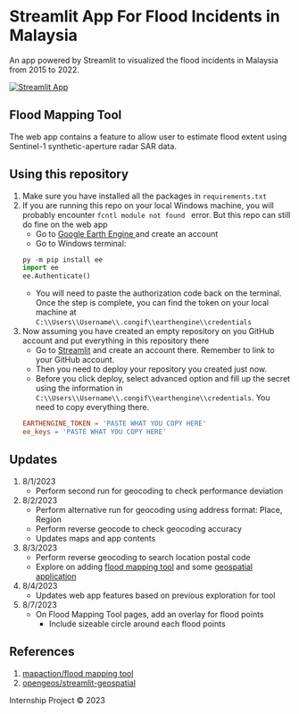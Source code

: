 # Streamlit App For Flood Incidents in Malaysia
An app powered by Streamlit to visualized the flood incidents in Malaysia from 2015 to 2022. 

[![Streamlit App](https://static.streamlit.io/badges/streamlit_badge_black_white.svg)](https://floodmapv2-wnakuiqz4idj5pr4ugzemq.streamlit.app/)

## Flood Mapping Tool
The web app contains a feature to allow user to estimate flood extent using Sentinel-1 synthetic-aperture radar SAR data. 

## Using this repository
1. Make sure you have installed all the packages in `requirements.txt`
2. If you are running this repo on your local Windows machine, you will probably encounter `fcntl module not found ` error. But this repo can still do fine on the web app
    - Go to [Google Earth Engine ](https://earthengine.google.com/) and create an account
    - Go to Windows terminal:
    ```python
    py -m pip install ee
    import ee
    ee.Authenticate()
    ```
    - You will need to paste the authorization code back on the terminal. Once the step is complete, you can find the token on your local machine at `C:\\Users\\Username\\.congif\\earthengine\\credentials`
3. Now assuming you have created an empty repository on you GitHub account and put everything in this repository there
    - Go to [Streamlit](https://streamlit.io/) and create an account there. Remember to link to your GitHub account. 
    - Then you need to deploy your repository you created just now. 
    - Before you click deploy, select advanced option and fill up the secret using the information in `C:\\Users\\Username\\.congif\\earthengine\\credentials`. You need to copy everything there. 
    ```toml
    EARTHENGINE_TOKEN = 'PASTE WHAT YOU COPY HERE'
    ee_keys = 'PASTE WHAT YOU COPY HERE'
    ```

## Updates
1. 8/1/2023 
    - Perform second run for geocoding to check performance deviation
2. 8/2/2023 
    - Perform alternative run for geocoding using address format: Place, Region
    - Perform reverse geocode to check geocoding accuracy
    - Updates maps and app contents
3. 8/3/2023
    - Perform reverse geocoding to search location postal code
    - Explore on adding [flood mapping tool](https://github.com/mapaction/flood-mapping-tool) and some [geospatial application](https://github.com/opengeos/streamlit-geospatial)
4. 8/4/2023
    - Updates web app features based on previous exploration for tool
5. 8/7/2023
    - On Flood Mapping Tool pages, add an overlay for flood points
        - Include sizeable circle around each flood points

## References
1. [mapaction/flood mapping tool](https://github.com/mapaction/flood-mapping-tool)
2. [opengeos/streamlit-geospatial](https://github.com/opengeos/streamlit-geospatial)

Internship Project © 2023
